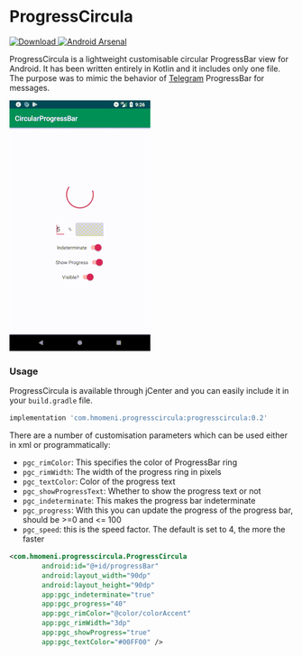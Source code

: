 # ProgressCircula

[ ![Download](https://api.bintray.com/packages/2hamed/maven/ProgressCircula/images/download.svg) ](https://bintray.com/2hamed/maven/ProgressCircula/_latestVersion)[![Android Arsenal](https://img.shields.io/badge/Android%20Arsenal-ProgressCircula-brightgreen.svg?style=flat)](https://android-arsenal.com/details/1/7523)

ProgressCircula is a lightweight customisable circular ProgressBar view for Android. It has been written entirely in Kotlin and it includes only one file. The purpose was to mimic the behavior of [Telegram](https://telegram.org/) ProgressBar for messages.

![Showcase](showcase.gif)

### Usage
ProgressCircula is available through jCenter and you can easily include it in your `build.gradle` file.

```groovy
implementation 'com.hmomeni.progresscircula:progresscircula:0.2'
```

There are a number of customisation parameters which can be used either in xml or programmatically:

* `pgc_rimColor`: This specifies the color of ProgressBar ring
* `pgc_rimWidth`: The width of the progress ring in pixels
* `pgc_textColor`: Color of the progress text
* `pgc_showProgressText`: Whether to show the progress text or not
* `pgc_indeterminate`: This makes the progress bar indeterminate
* `pgc_progress`: With this you can update the progress of the progress bar, should be >=0 and <= 100
* `pgc_speed`: this is the speed factor. The default is set to 4, the more the faster

```xml
<com.hmomeni.progresscircula.ProgressCircula
        android:id="@+id/progressBar"
        android:layout_width="90dp"
        android:layout_height="90dp"
        app:pgc_indeterminate="true"
        app:pgc_progress="40"
        app:pgc_rimColor="@color/colorAccent"
        app:pgc_rimWidth="3dp"
        app:pgc_showProgress="true"
        app:pgc_textColor="#00FF00" />
```
